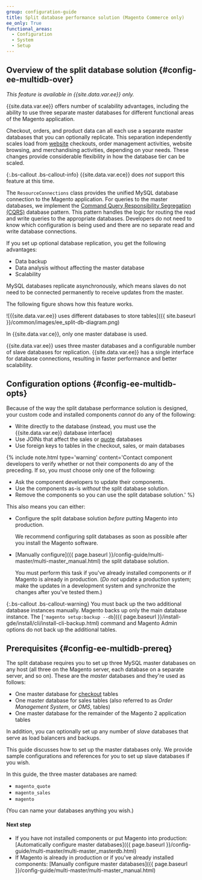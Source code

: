```yaml
---
group: configuration-guide
title: Split database performance solution (Magento Commerce only)
ee_only: True
functional_areas:
  - Configuration
  - System
  - Setup
---
```


## Overview of the split database solution {#config-ee-multidb-over}

*This feature is available in {{site.data.var.ee}} only.*

{{site.data.var.ee}} offers number of scalability advantages, including the ability to use three separate master databases for different functional areas of the Magento application.

Checkout, orders, and product data can all each use a separate master databases that you can optionally replicate. This separation independently scales load from [website](https://glossary.magento.com/website) checkouts, order management activities, website browsing, and merchandising activities, depending on your needs.  These changes provide considerable flexibility in how the database tier can be scaled.

{:.bs-callout .bs-callout-info}
{{site.data.var.ece}} does _not_ support this feature at this time.

The `ResourceConnections` class provides the unified MySQL database connection to the Magento application. For queries to the master databases, we implement the [Command Query Responsibility Segregation (CQRS)](https://en.wikipedia.org/wiki/Command%E2%80%93query_separation) database pattern. This pattern handles the logic for routing the read and write queries to the appropriate databases. Developers do not need to know which configuration is being used and there are no separate read and write database connections.

If you set up optional database replication, you get the following advantages:

*	Data backup
*	Data analysis without affecting the master database
*	Scalability

MySQL databases replicate asynchronously, which means slaves do not need to be connected permanently to receive updates from the master.

The following figure shows how this feature works.

![{{site.data.var.ee}} uses different databases to store tables]({{ site.baseurl }}/common/images/ee_split-db-diagram.png)

In {{site.data.var.ce}}, only one master database is used.

{{site.data.var.ee}} uses three master databases and a configurable number of slave databases for replication. {{site.data.var.ee}} has a single interface for database connections, resulting in faster performance and better scalability.

## Configuration options {#config-ee-multidb-opts}

Because of the way the split database performance solution is designed, your custom code and installed components *cannot* do any of the following:

*	Write directly to the database (instead, you must use the {{site.data.var.ee}} database interface)
*	Use JOINs that affect the sales or [quote](https://glossary.magento.com/quote) databases
*	Use foreign keys to tables in the checkout, sales, or main databases

{%
include note.html
type='warning'
content='Contact component developers to verify whether or not their components do any of the preceding. If so, you must choose only one of the following:

-   Ask the component developers to update their components.
-   Use the components as-is _without_ the split database solution.
-   Remove the components so you can use the split database solution.'
%}

This also means you can either:

*	Configure the split database solution *before* putting Magento into production.

	We recommend configuring split databases as soon as possible after you install the Magento software.
*	[Manually configure]({{ page.baseurl }}/config-guide/multi-master/multi-master_manual.html) the split database solution.

	You must perform this task if you've already installed components or if Magento is already in production. (*Do not* update a production system; make the updates in a development system and synchronize the changes after you've tested them.)

{:.bs-callout .bs-callout-warning}
You must back up the two additional database instances manually. Magento backs up only the main database instance. The [<code>'magento setup:backup --db</code>]({{ page.baseurl }}/install-gde/install/cli/install-cli-backup.html) command and Magento Admin options do not back up the additional tables.

## Prerequisites {#config-ee-multidb-prereq}

The split database requires you to set up three MySQL master databases on any host (all three on the Magento server, each database on a separate server, and so on). These are the *master* databases and they're used as follows:

*	One master database for [checkout](https://glossary.magento.com/checkout) tables
*	One master database for sales tables (also referred to as *Order Management System*, or *OMS*, tables)
*	One master database for the remainder of the Magento 2 application tables

In addition, you can optionally set up any number of *slave* databases that serve as load balancers and backups.

This guide discusses how to set up the master databases only. We provide sample configurations and references for you to set up slave databases if you wish.

In this guide, the three master databases are named:

*	`magento_quote`
*	`magento_sales`
*	`magento`

(You can name your databases anything you wish.)

#### Next step

*	If you have not installed components or put Magento into production: [Automatically configure master databases]({{ page.baseurl }}/config-guide/multi-master/multi-master_masterdb.html)
*	If Magento is already in production or if you've already installed components: [Manually configure master databases]({{ page.baseurl }}/config-guide/multi-master/multi-master_manual.html)
